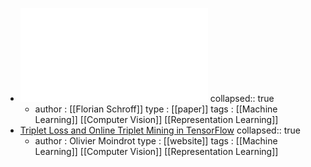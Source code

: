 - ![FaceNet A Unified Embedding for Face Recognition and Clustering.pdf](../assets/FaceNet_A_Unified_Embedding_for_Face_Recognition_and_Clustering_1672776535898_0.pdf)
  collapsed:: true
	- author : [[Florian Schroff]]
	  type : [[paper]]
	  tags : [[Machine Learning]] [[Computer Vision]] [[Representation Learning]]
- [Triplet Loss and Online Triplet Mining in TensorFlow](../assets/Triplet_Loss_and_Online_Triplet_Mining_in_TensorFlow_|_Olivier_Moindrot_blog_1672627854742_0.webarchive)
  collapsed:: true
	- author : Olivier Moindrot
	  type : [[website]]
	  tags : [[Machine Learning]] [[Computer Vision]] [[Representation Learning]]
